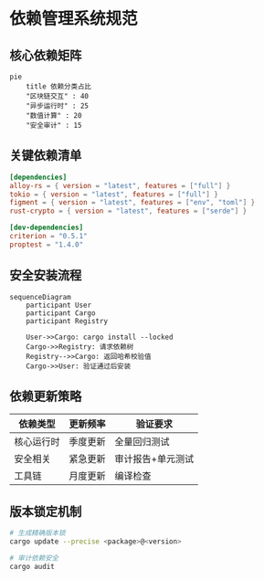 # 依赖管理系统规范

## 核心依赖矩阵
```mermaid
pie
    title 依赖分类占比
    "区块链交互" : 40
    "异步运行时" : 25
    "数值计算" : 20
    "安全审计" : 15
```

## 关键依赖清单
```toml
[dependencies]
alloy-rs = { version = "latest", features = ["full"] }
tokio = { version = "latest", features = ["full"] }
figment = { version = "latest", features = ["env", "toml"] }
rust-crypto = { version = "latest", features = ["serde"] }

[dev-dependencies]
criterion = "0.5.1"
proptest = "1.4.0"
```

## 安全安装流程
```mermaid
sequenceDiagram
    participant User
    participant Cargo
    participant Registry
    
    User->>Cargo: cargo install --locked
    Cargo->>Registry: 请求依赖树
    Registry-->>Cargo: 返回哈希校验值
    Cargo->>User: 验证通过后安装
```

## 依赖更新策略
| 依赖类型   | 更新频率 | 验证要求          |
| ---------- | -------- | ----------------- |
| 核心运行时 | 季度更新 | 全量回归测试      |
| 安全相关   | 紧急更新 | 审计报告+单元测试 |
| 工具链     | 月度更新 | 编译检查          |

## 版本锁定机制
```bash
# 生成精确版本锁
cargo update --precise <package>@<version>

# 审计依赖安全
cargo audit
